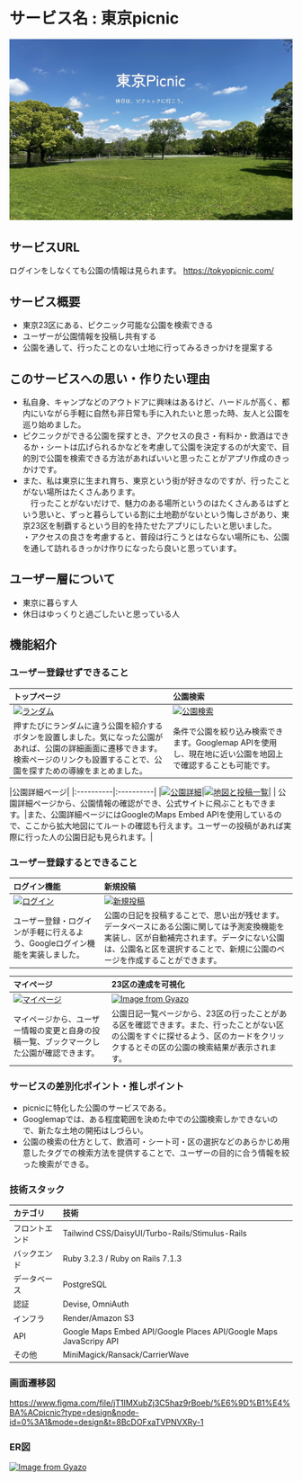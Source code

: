 # サービス名 : 東京picnic
![イメージ](app/assets/images/ogp.jpg)
## サービスURL
ログインをしなくても公園の情報は見られます。
https://tokyopicnic.com/

## サービス概要
- 東京23区にある、ピクニック可能な公園を検索できる
- ユーザーが公園情報を投稿し共有する
- 公園を通して、行ったことのない土地に行ってみるきっかけを提案する

## このサービスへの思い・作りたい理由
- 私自身、キャンプなどのアウトドアに興味はあるけど、ハードルが高く、都内にいながら手軽に自然も非日常も手に入れたいと思った時、友人と公園を巡り始めました。<br>
- ピクニックができる公園を探すとき、アクセスの良さ・有料か・飲酒はできるか・シートは広げられるかなどを考慮して公園を決定するのが大変で、目的別で公園を検索できる方法があればいいと思ったことがアプリ作成のきっかけです。<br>
- また、私は東京に生まれ育ち、東京という街が好きなのですが、行ったことがない場所はたくさんあります。<br>
　行ったことがないだけで、魅力のある場所というのはたくさんあるはずという思いと、ずっと暮らしている割に土地勘がないという悔しさがあり、東京23区を制覇するという目的を持たせたアプリにしたいと思いました。<br>
・アクセスの良さを考慮すると、普段は行こうとはならない場所にも、公園を通して訪れるきっかけ作りになったら良いと思っています。<br>

## ユーザー層について
- 東京に暮らす人
- 休日はゆっくりと過ごしたいと思っている人

## 機能紹介
### ユーザー登録せずできること
|トップページ|公園検索|
|:----------|:----------|
| [![ランダム](https://i.gyazo.com/e7c6094de5c4d789a070fb816c0eb001.gif)](https://gyazo.com/e7c6094de5c4d789a070fb816c0eb001)|[![公園検索](https://i.gyazo.com/0147b0fce88381d567012320cf8abf56.gif)](https://gyazo.com/0147b0fce88381d567012320cf8abf56)|
|押すたびにランダムに違う公園を紹介するボタンを設置しました。気になった公園があれば、公園の詳細画面に遷移できます。検索ページのリンクも設置することで、公園を探すための導線をまとめました。|条件で公園を絞り込み検索できます。Googlemap APIを使用し、現在地に近い公園を地図上で確認することも可能です。|

|公園詳細ページ|
|:----------|:----------|
|[![公園詳細](https://i.gyazo.com/d626abd7babf277b26a9628f58720f7a.gif)](https://gyazo.com/d626abd7babf277b26a9628f58720f7a)|[![地図と投稿一覧](https://i.gyazo.com/d2fc4072424d419c60951180c0b00f30.gif)](https://gyazo.com/d2fc4072424d419c60951180c0b00f30)|
| 公園詳細ページから、公園情報の確認ができ、公式サイトに飛ぶこともできます。|また、公園詳細ページにはGoogleのMaps Embed APIを使用しているので、ここから拡大地図にてルートの確認も行えます。ユーザーの投稿があれば実際に行った人の公園日記も見られます。|

### ユーザー登録するとできること
|ログイン機能|新規投稿|
|:----------|:----------|
|[![ログイン](https://i.gyazo.com/791008adea193468f12511d11aba96d7.gif)](https://gyazo.com/791008adea193468f12511d11aba96d7)|[![新規投稿](https://i.gyazo.com/526929040b7d609fea2fe2374c069ce5.gif)](https://gyazo.com/526929040b7d609fea2fe2374c069ce5)|
| ユーザー登録・ログインが手軽に行えるよう、Googleログイン機能を実装しました。|公園の日記を投稿することで、思い出が残せます。データベースにある公園に関しては予測変換機能を実装し、区が自動補完されます。データにない公園は、公園名と区を選択することで、新規に公園のページを作成することができます。|

|マイページ|23区の達成を可視化|
|:----------|:----------|
|[![マイページ](https://i.gyazo.com/28724c9b05d99ceb025118489ebfb4d8.gif)](https://gyazo.com/28724c9b05d99ceb025118489ebfb4d8)|[![Image from Gyazo](https://i.gyazo.com/44574b8fa03904231bec2b5db17e40bc.gif)](https://gyazo.com/44574b8fa03904231bec2b5db17e40bc) |
|マイページから、ユーザー情報の変更と自身の投稿一覧、ブックマークした公園が確認できます。|公園日記一覧ページから、23区の行ったことがある区を確認できます。また、行ったことがない区の公園をすぐに探せるよう、区のカードをクリックするとその区の公園の検索結果が表示されます。|

### サービスの差別化ポイント・推しポイント
- picnicに特化した公園のサービスである。
- Googlemapでは、ある程度範囲を決めた中での公園検索しかできないので、新たな土地の開拓はしづらい。
- 公園の検索の仕方として、飲酒可・シート可・区の選択などのあらかじめ用意したタグでの検索方法を提供することで、ユーザーの目的に合う情報を絞った検索ができる。

### 技術スタック
|カテゴリ|技術|
|:----------|:----------|
|フロントエンド|Tailwind CSS/DaisyUI/Turbo-Rails/Stimulus-Rails|
|バックエンド|Ruby 3.2.3 / Ruby on Rails 7.1.3|
|データベース|PostgreSQL|
|認証|Devise, OmniAuth|
|インフラ|Render/Amazon S3|
|API| Google Maps Embed API/Google Places API/Google Maps JavaScripy API |
|その他|MiniMagick/Ransack/CarrierWave|


###  画面遷移図
https://www.figma.com/file/jT1IMXubZj3C5haz9rBoeb/%E6%9D%B1%E4%BA%ACpicnic?type=design&node-id=0%3A1&mode=design&t=8BcDOFxaTVPNVXRy-1

### ER図
[![Image from Gyazo](https://i.gyazo.com/44ef7b5f96b484eefe2374865ba250e0.png)](https://gyazo.com/44ef7b5f96b484eefe2374865ba250e0)
